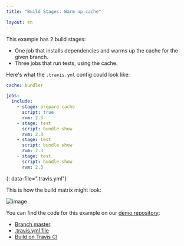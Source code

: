 ```yaml
---
title: "Build Stages: Warm up cache"

layout: en
---
```


This example has 2 build stages:

- One job that installs dependencies and warms up the cache for the given branch.
- Three jobs that run tests, using the cache.

Here's what the `.travis.yml` config could look like:

```yaml
cache: bundler

jobs:
  include:
    - stage: prepare cache
      script: true
      rvm: 2.3
    - stage: test
      script: bundle show
      rvm: 2.3
    - stage: test
      script: bundle show
      rvm: 2.3
    - stage: test
      script: bundle show
      rvm: 2.3
```

{: data-file=".travis.yml"}

This is how the build matrix might look:

![image](https://cloud.githubusercontent.com/assets/2208/25852101/79a071f2-34c8-11e7-9d20-c518e6874b04.png)

You can find the code for this example on our [demo repository](https://github.com/travis-ci/build-stages-demo):

- [Branch master](https://github.com/travis-ci/build-stages-demo/tree/pre-caching-dependencies)
- [.travis.yml file](https://github.com/travis-ci/build-stages-demo/blob/pre-caching-dependencies/.travis.yml)
- [Build on Travis CI](https://travis-ci.org/travis-ci/build-stages-demo/builds/224025125)
